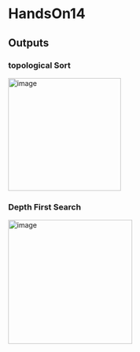 # HandsOn14
## Outputs
### topological Sort
<img width="229" alt="image" src="https://github.com/snigdhasuram/HandsOn14/assets/156977256/79c2d545-95f4-482f-9ef9-b3ef37ee7940"><br>

### Depth First Search
<img width="252" alt="image" src="https://github.com/snigdhasuram/HandsOn14/assets/156977256/eb66a975-81c5-432e-8be3-5be59bc52173">

